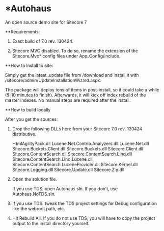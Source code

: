 *Autohaus
========
An open source demo site for Sitecore 7

**Requirements:

1.	Exact build of 7.0 rev. 130424.

2.	Sitecore MVC disabled.
	To do so, rename the extension of the Sitecore.Mvc* config files under App_Config/Include.
	
**How to Install to site:

Simply get the latest .update file from /download and install it with /sitecore/admin/UpdateInstallationWizard.aspx.

The package will deploy tons of items in post-install, so it could take a while (5-10 minutes to finish).
Afterwards, it will kick off index rebuild of the master indexes.
No manual steps are required after the install.

**How to build locally

After you get the sources:

1. Drop the following DLLs here from your Sitecore 7.0 rev. 130424 distributive.

	HtmlAgilityPack.dll
	Lucene.Net.Contrib.Analyzers.dll
	Lucene.Net.dll
	Sitecore.Buckets.Client.dll
	Sitecore.Buckets.dll
	Sitecore.Client.dll
	Sitecore.ContentSearch.dll
	Sitecore.ContentSearch.Linq.dll
	Sitecore.ContentSearch.Linq.Lucene.dll
	Sitecore.ContentSearch.LuceneProvider.dll
	Sitecore.Kernel.dll
	Sitecore.Logging.dll
	Sitecore.Update.dll
	Sitecore.Zip.dll
	
2. Open the solution file.

   If you use TDS, open Autohaus.sln. If you don't, use Autohaus.NoTDS.sln.
   
3. If you use TDS: tweak the TDS project settings for Debug configuration like the webroot path, etc.

4. Hit Rebuild All.
   If you do not use TDS, you will have to copy the project output to the install directory yourself.







